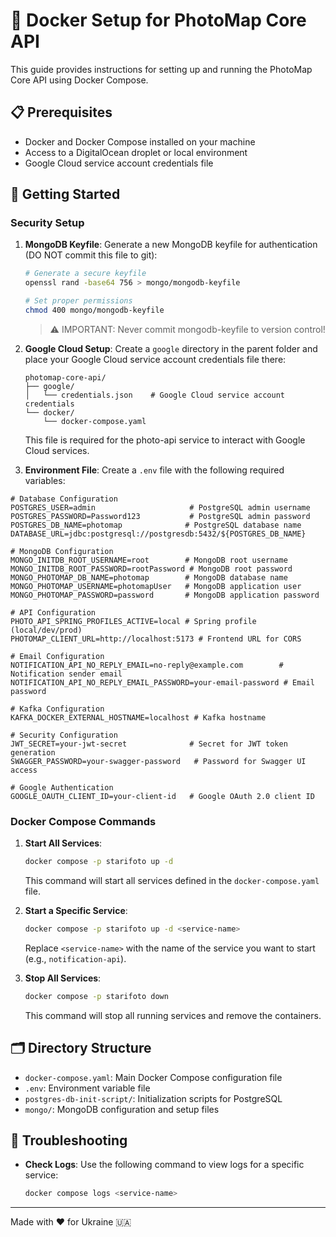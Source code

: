 # 🐳 Docker Setup for PhotoMap Core API

This guide provides instructions for setting up and running the PhotoMap Core API using Docker Compose.

## 📋 Prerequisites

- Docker and Docker Compose installed on your machine
- Access to a DigitalOcean droplet or local environment
- Google Cloud service account credentials file

## 🚀 Getting Started

### Security Setup

1. **MongoDB Keyfile**:
   Generate a new MongoDB keyfile for authentication (DO NOT commit this file to git):
   ```bash
   # Generate a secure keyfile
   openssl rand -base64 756 > mongo/mongodb-keyfile
   
   # Set proper permissions
   chmod 400 mongo/mongodb-keyfile
   ```

   > ⚠️ IMPORTANT: Never commit mongodb-keyfile to version control!

2. **Google Cloud Setup**:
   Create a `google` directory in the parent folder and place your Google Cloud service account credentials file there:
   ```
   photomap-core-api/
   ├── google/
   │   └── credentials.json    # Google Cloud service account credentials
   └── docker/
       └── docker-compose.yaml
   ```
   This file is required for the photo-api service to interact with Google Cloud services.

2. **Environment File**: Create a `.env` file with the following required variables:

```env
# Database Configuration
POSTGRES_USER=admin                     # PostgreSQL admin username
POSTGRES_PASSWORD=Password123           # PostgreSQL admin password
POSTGRES_DB_NAME=photomap              # PostgreSQL database name
DATABASE_URL=jdbc:postgresql://postgresdb:5432/${POSTGRES_DB_NAME}

# MongoDB Configuration
MONGO_INITDB_ROOT_USERNAME=root        # MongoDB root username
MONGO_INITDB_ROOT_PASSWORD=rootPassword # MongoDB root password
MONGO_PHOTOMAP_DB_NAME=photomap        # MongoDB database name
MONGO_PHOTOMAP_USERNAME=photomapUser   # MongoDB application user
MONGO_PHOTOMAP_PASSWORD=password       # MongoDB application password

# API Configuration
PHOTO_API_SPRING_PROFILES_ACTIVE=local # Spring profile (local/dev/prod)
PHOTOMAP_CLIENT_URL=http://localhost:5173 # Frontend URL for CORS

# Email Configuration
NOTIFICATION_API_NO_REPLY_EMAIL=no-reply@example.com        # Notification sender email
NOTIFICATION_API_NO_REPLY_EMAIL_PASSWORD=your-email-password # Email password

# Kafka Configuration
KAFKA_DOCKER_EXTERNAL_HOSTNAME=localhost # Kafka hostname

# Security Configuration
JWT_SECRET=your-jwt-secret              # Secret for JWT token generation
SWAGGER_PASSWORD=your-swagger-password   # Password for Swagger UI access

# Google Authentication
GOOGLE_OAUTH_CLIENT_ID=your-client-id   # Google OAuth 2.0 client ID
```

### Docker Compose Commands

1. **Start All Services**:
   ```bash
   docker compose -p starifoto up -d
   ```
   This command will start all services defined in the `docker-compose.yaml` file.

2. **Start a Specific Service**:
   ```bash
   docker compose -p starifoto up -d <service-name>
   ```
   Replace `<service-name>` with the name of the service you want to start (e.g., `notification-api`).

3. **Stop All Services**:
   ```bash
   docker compose -p starifoto down
   ```
   This command will stop all running services and remove the containers.

## 🗂️ Directory Structure

- `docker-compose.yaml`: Main Docker Compose configuration file
- `.env`: Environment variable file
- `postgres-db-init-script/`: Initialization scripts for PostgreSQL
- `mongo/`: MongoDB configuration and setup files

## 🔧 Troubleshooting

- **Check Logs**:
  Use the following command to view logs for a specific service:
  ```bash
  docker compose logs <service-name>
  ```

---
Made with ❤️ for Ukraine 🇺🇦